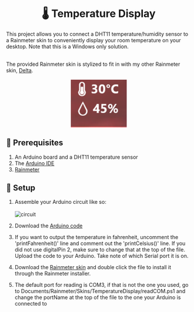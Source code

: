 <h1 style="text-align: center;">🌡 Temperature Display</h1>
This project allows you to connect a DHT11 temperature/humidity sensor to a Rainmeter skin to conveniently display your room temperature on your desktop. Note that this is a Windows only solution.<br><br>

The provided Rainmeter skin is stylized to fit in with my other Rainmeter skin, [Delta](https://www.github.com/supercam19/Delta).
<br><br>
<img
    style="display: block;
            margin-left: auto;
            margin-right: auto;
            width: 30%;"
    src="screenshots/demo.png"
    alt="Demo Image">
</img>

## 📝 Prerequisites
1. An Arduino board and a DHT11 temperature sensor
2. The [Arduino IDE](https://www.arduino.cc/en/software)
3. [Rainmeter](https://www.rainmeter.net/)


## 🔌 Setup
1. Assemble your Arduino circuit like so:
<br><br>
![circuit](https://www.circuitgeeks.com/wp-content/uploads/2021/11/DHT11-Sensor-Module-with-Arduino-Circuit-Diagram.png)

2. Download the [Arduino code](https://github.com/supercam19/TemperatureDisplay/releases/latest)

3. If you want to output the temperature in fahrenheit, uncomment the 'printFahrenheit()' line and comment out the 'printCelsius()' line. If you did not use digitalPin 2, make sure to change that at the top of the file. Upload the code to your Arduino. Take note of which Serial port it is on.
4. Download the [Rainmeter skin](https://github.com/supercam19/TemperatureDisplay/releases/latest) and double click the file to install it through the Rainmeter installer.

5. The default port for reading is COM3, if that is not the one you used, go to Documents/Rainmeter/Skins/TemperatureDisplay/readCOM.ps1 and change the portName at the top of the file to the one your Arduino is connected to